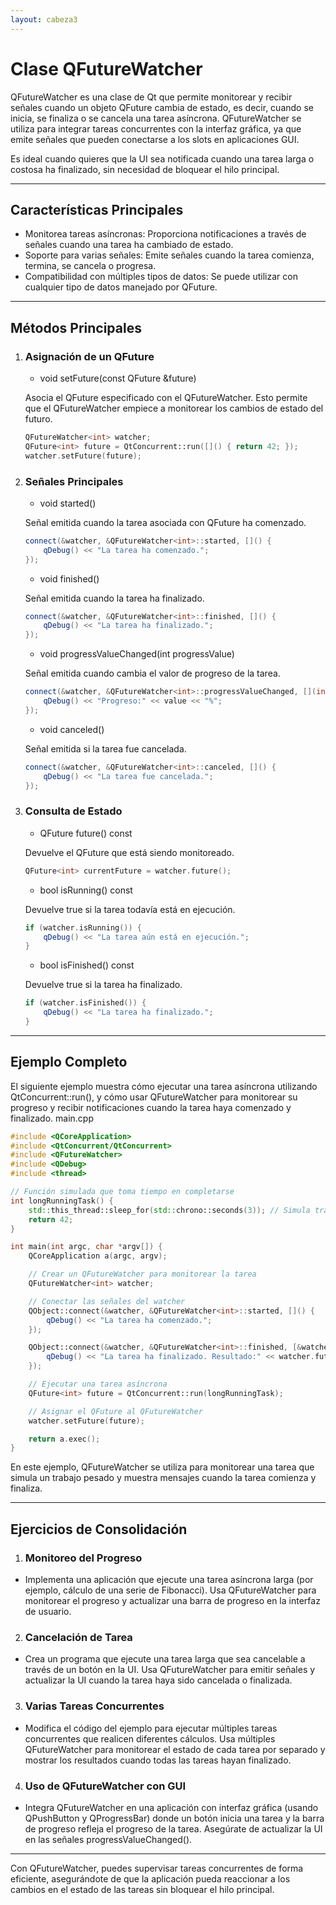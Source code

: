 ```yaml
---
layout: cabeza3
---
```


# Clase QFutureWatcher
QFutureWatcher es una clase de Qt que permite monitorear y recibir señales cuando un objeto QFuture cambia de estado, es decir, cuando se inicia, se finaliza o se cancela una tarea asíncrona. QFutureWatcher se utiliza para integrar tareas concurrentes con la interfaz gráfica, ya que emite señales que pueden conectarse a los slots en aplicaciones GUI.

Es ideal cuando quieres que la UI sea notificada cuando una tarea larga o costosa ha finalizado, sin necesidad de bloquear el hilo principal.
***
## Características Principales
- Monitorea tareas asíncronas: Proporciona notificaciones a través de señales cuando una tarea ha cambiado de estado.
- Soporte para varias señales: Emite señales cuando la tarea comienza, termina, se cancela o progresa.
- Compatibilidad con múltiples tipos de datos: Se puede utilizar con cualquier tipo de datos manejado por QFuture.
***
## Métodos Principales
1. ### Asignación de un QFuture
    - void setFuture(const QFuture<T> &future)

    Asocia el QFuture especificado con el QFutureWatcher. Esto permite que el QFutureWatcher empiece a monitorear los cambios de estado del futuro.

    ```cpp
    QFutureWatcher<int> watcher;
    QFuture<int> future = QtConcurrent::run([]() { return 42; });
    watcher.setFuture(future);
    ```
2. ### Señales Principales
    - void started()

    Señal emitida cuando la tarea asociada con QFuture ha comenzado.
    ```cpp
    connect(&watcher, &QFutureWatcher<int>::started, []() {
        qDebug() << "La tarea ha comenzado.";
    });
    ```
    - void finished()

    Señal emitida cuando la tarea ha finalizado.
    ```cpp
    connect(&watcher, &QFutureWatcher<int>::finished, []() {
        qDebug() << "La tarea ha finalizado.";
    });
    ```
    - void progressValueChanged(int progressValue)

    Señal emitida cuando cambia el valor de progreso de la tarea.
    ```cpp
    connect(&watcher, &QFutureWatcher<int>::progressValueChanged, [](int value) {
        qDebug() << "Progreso:" << value << "%";
    });
    ```
    - void canceled()

    Señal emitida si la tarea fue cancelada.
    ```cpp
    connect(&watcher, &QFutureWatcher<int>::canceled, []() {
        qDebug() << "La tarea fue cancelada.";
    });
    ```
3. ### Consulta de Estado
    - QFuture<T> future() const

    Devuelve el QFuture que está siendo monitoreado.
    ```cpp
    QFuture<int> currentFuture = watcher.future();
    ```
    - bool isRunning() const

    Devuelve true si la tarea todavía está en ejecución.
    ```cpp
    if (watcher.isRunning()) {
        qDebug() << "La tarea aún está en ejecución.";
    }
    ```
    - bool isFinished() const

    Devuelve true si la tarea ha finalizado.
    ```cpp
    if (watcher.isFinished()) {
        qDebug() << "La tarea ha finalizado.";
    }
    ```
***
## Ejemplo Completo
El siguiente ejemplo muestra cómo ejecutar una tarea asíncrona utilizando QtConcurrent::run(), y cómo usar QFutureWatcher para monitorear su progreso y recibir notificaciones cuando la tarea haya comenzado y finalizado.
main.cpp
```cpp
#include <QCoreApplication>
#include <QtConcurrent/QtConcurrent>
#include <QFutureWatcher>
#include <QDebug>
#include <thread>

// Función simulada que toma tiempo en completarse
int longRunningTask() {
    std::this_thread::sleep_for(std::chrono::seconds(3)); // Simula trabajo pesado
    return 42;
}

int main(int argc, char *argv[]) {
    QCoreApplication a(argc, argv);

    // Crear un QFutureWatcher para monitorear la tarea
    QFutureWatcher<int> watcher;

    // Conectar las señales del watcher
    QObject::connect(&watcher, &QFutureWatcher<int>::started, []() {
        qDebug() << "La tarea ha comenzado.";
    });

    QObject::connect(&watcher, &QFutureWatcher<int>::finished, [&watcher]() {
        qDebug() << "La tarea ha finalizado. Resultado:" << watcher.future().result();
    });

    // Ejecutar una tarea asíncrona
    QFuture<int> future = QtConcurrent::run(longRunningTask);

    // Asignar el QFuture al QFutureWatcher
    watcher.setFuture(future);

    return a.exec();
}
```
En este ejemplo, QFutureWatcher se utiliza para monitorear una tarea que simula un trabajo pesado y muestra mensajes cuando la tarea comienza y finaliza.
***
## Ejercicios de Consolidación
1.	### Monitoreo del Progreso
- Implementa una aplicación que ejecute una tarea asíncrona larga (por ejemplo, cálculo de una serie de Fibonacci). Usa QFutureWatcher para monitorear el progreso y actualizar una barra de progreso en la interfaz de usuario.
2.	### Cancelación de Tarea
- Crea un programa que ejecute una tarea larga que sea cancelable a través de un botón en la UI. Usa QFutureWatcher para emitir señales y actualizar la UI cuando la tarea haya sido cancelada o finalizada.
3.	### Varias Tareas Concurrentes
- Modifica el código del ejemplo para ejecutar múltiples tareas concurrentes que realicen diferentes cálculos. Usa múltiples QFutureWatcher para monitorear el estado de cada tarea por separado y mostrar los resultados cuando todas las tareas hayan finalizado.
4.	### Uso de QFutureWatcher con GUI
- Integra QFutureWatcher en una aplicación con interfaz gráfica (usando QPushButton y QProgressBar) donde un botón inicia una tarea y la barra de progreso refleja el progreso de la tarea. Asegúrate de actualizar la UI en las señales progressValueChanged().
***
Con QFutureWatcher, puedes supervisar tareas concurrentes de forma eficiente, asegurándote de que la aplicación pueda reaccionar a los cambios en el estado de las tareas sin bloquear el hilo principal.

